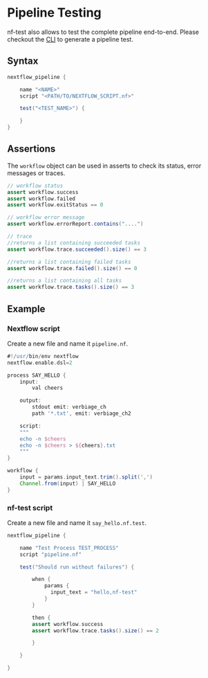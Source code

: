 # Pipeline Testing

nf-test also allows to test the complete pipeline end-to-end. Please checkout the [CLI](../cli/generate.md) to generate a pipeline test.

## Syntax
```Groovy
nextflow_pipeline {

    name "<NAME>"
    script "<PATH/TO/NEXTFLOW_SCRIPT.nf>"

    test("<TEST_NAME>") {

    }
}
```
## Assertions

The `workflow` object can be used in asserts to check its status, error messages or traces.

```groovy
// workflow status
assert workflow.success
assert workflow.failed
assert workflow.exitStatus == 0

// workflow error message
assert workflow.errorReport.contains("....")

// trace
//returns a list containing succeeded tasks
assert workflow.trace.succeeded().size() == 3

//returns a list containing failed tasks
assert workflow.trace.failed().size() == 0

//returns a list containing all tasks
assert workflow.trace.tasks().size() == 3
```


## Example

### Nextflow script
Create a new file and name it `pipeline.nf`.

```Groovy
#!/usr/bin/env nextflow
nextflow.enable.dsl=2

process SAY_HELLO {
    input:
        val cheers

    output:
        stdout emit: verbiage_ch
        path '*.txt', emit: verbiage_ch2

    script:
    """
    echo -n $cheers
    echo -n $cheers > ${cheers}.txt
    """
}

workflow {
    input = params.input_text.trim().split(',')
    Channel.from(input) | SAY_HELLO
}
```

### nf-test script
Create a new file and name it `say_hello.nf.test`.

```Groovy
nextflow_pipeline {

    name "Test Process TEST_PROCESS"
    script "pipeline.nf"

    test("Should run without failures") {

        when {
            params {
              input_text = "hello,nf-test"
            }
        }

        then {
        assert workflow.success
        assert workflow.trace.tasks().size() == 2

        }

    }

}
```
